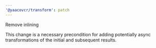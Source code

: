 ```yaml
---
'@yaacovcr/transform': patch
---
```


Remove inlining

This change is a necessary precondition for adding potentially async transformations of the initial and subsequent results.
